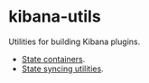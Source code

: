 # kibana-utils

Utilities for building Kibana plugins.

- [State containers](./docs/state_containers).
- [State syncing utilities](./docs/state_sync).
